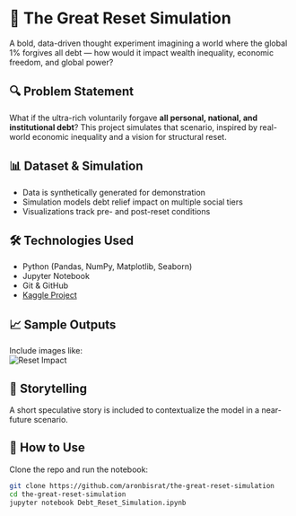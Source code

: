 # 🧠 The Great Reset Simulation

A bold, data-driven thought experiment imagining a world where the global 1% forgives all debt — how would it impact wealth inequality, economic freedom, and global power?

## 🔍 Problem Statement

What if the ultra-rich voluntarily forgave **all personal, national, and institutional debt**? This project simulates that scenario, inspired by real-world economic inequality and a vision for structural reset.

## 📊 Dataset & Simulation

- Data is synthetically generated for demonstration
- Simulation models debt relief impact on multiple social tiers
- Visualizations track pre- and post-reset conditions

## 🛠️ Technologies Used

- Python (Pandas, NumPy, Matplotlib, Seaborn)  
- Jupyter Notebook  
- Git & GitHub  
- [Kaggle Project](https://www.kaggle.com/code/aronbisrat/the-great-reset-simulation)

## 📈 Sample Outputs

Include images like:  
![Reset Impact](images/reset-impact-graph.png)

## 📖 Storytelling

A short speculative story is included to contextualize the model in a near-future scenario.

## 🚀 How to Use

Clone the repo and run the notebook:
```bash
git clone https://github.com/aronbisrat/the-great-reset-simulation
cd the-great-reset-simulation
jupyter notebook Debt_Reset_Simulation.ipynb
```


